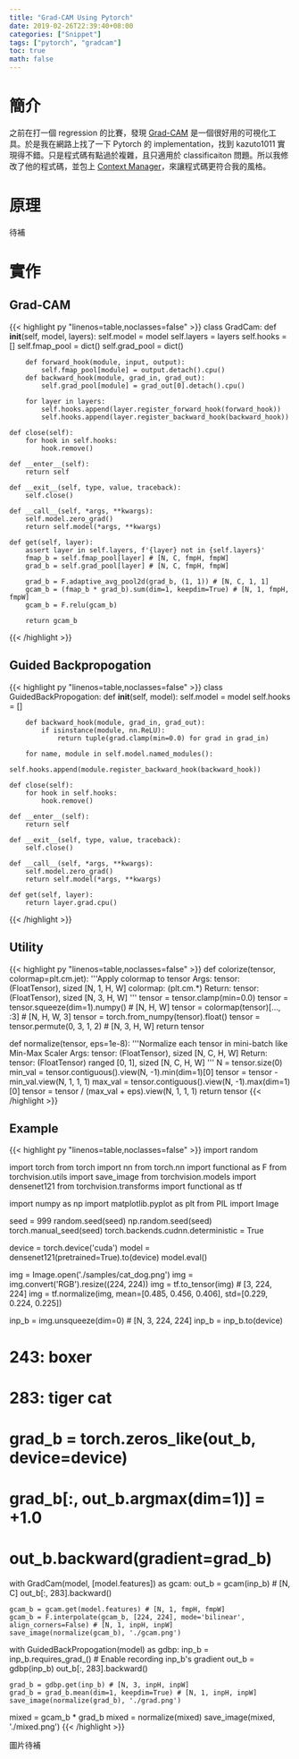 ```yaml
---
title: "Grad-CAM Using Pytorch"
date: 2019-02-26T22:39:40+08:00
categories: ["Snippet"]
tags: ["pytorch", "gradcam"]
toc: true
math: false
---
```


# 簡介

之前在打一個 regression 的比賽，發現 [Grad-CAM](https://arxiv.org/abs/1610.02391) 是一個很好用的可視化工具。於是我在網路上找了一下 Pytorch 的 implementation，找到 kazuto1011 實現得不錯。只是程式碼有點過於複雜，且只適用於 classificaiton 問題。所以我修改了他的程式碼，並包上 [Context Manager](http://book.pythontips.com/en/latest/context_managers.html)，來讓程式碼更符合我的風格。

# 原理

待補

# 實作

## Grad-CAM

{{< highlight py "linenos=table,noclasses=false" >}}
class GradCam:
    def __init__(self, model, layers):
        self.model = model
        self.layers = layers
        self.hooks = []
        self.fmap_pool = dict()
        self.grad_pool = dict()

        def forward_hook(module, input, output):
            self.fmap_pool[module] = output.detach().cpu()
        def backward_hook(module, grad_in, grad_out):
            self.grad_pool[module] = grad_out[0].detach().cpu()
        
        for layer in layers:
            self.hooks.append(layer.register_forward_hook(forward_hook))
            self.hooks.append(layer.register_backward_hook(backward_hook))

    def close(self):
        for hook in self.hooks:
            hook.remove()

    def __enter__(self):
        return self

    def __exit__(self, type, value, traceback):
        self.close()

    def __call__(self, *args, **kwargs):
        self.model.zero_grad()
        return self.model(*args, **kwargs)

    def get(self, layer):
        assert layer in self.layers, f'{layer} not in {self.layers}'
        fmap_b = self.fmap_pool[layer] # [N, C, fmpH, fmpW]
        grad_b = self.grad_pool[layer] # [N, C, fmpH, fmpW]

        grad_b = F.adaptive_avg_pool2d(grad_b, (1, 1)) # [N, C, 1, 1]
        gcam_b = (fmap_b * grad_b).sum(dim=1, keepdim=True) # [N, 1, fmpH, fmpW]
        gcam_b = F.relu(gcam_b)

        return gcam_b
{{< /highlight >}}

## Guided Backpropogation

{{< highlight py "linenos=table,noclasses=false" >}}
class GuidedBackPropogation:
    def __init__(self, model):
        self.model = model
        self.hooks = []

        def backward_hook(module, grad_in, grad_out):
            if isinstance(module, nn.ReLU):
                return tuple(grad.clamp(min=0.0) for grad in grad_in)

        for name, module in self.model.named_modules():
            self.hooks.append(module.register_backward_hook(backward_hook))

    def close(self):
        for hook in self.hooks:
            hook.remove()

    def __enter__(self):
        return self

    def __exit__(self, type, value, traceback):
        self.close()

    def __call__(self, *args, **kwargs):
        self.model.zero_grad()
        return self.model(*args, **kwargs)
    
    def get(self, layer):
        return layer.grad.cpu()
{{< /highlight >}}

## Utility

{{< highlight py "linenos=table,noclasses=false" >}}
def colorize(tensor, colormap=plt.cm.jet):
    '''Apply colormap to tensor
    Args:
        tensor: (FloatTensor), sized [N, 1, H, W]
        colormap: (plt.cm.*)
    Return:
        tensor: (FloatTensor), sized [N, 3, H, W]
    '''
    tensor = tensor.clamp(min=0.0)
    tensor = tensor.squeeze(dim=1).numpy() # [N, H, W]
    tensor = colormap(tensor)[..., :3] # [N, H, W, 3]
    tensor = torch.from_numpy(tensor).float()
    tensor = tensor.permute(0, 3, 1, 2) # [N, 3, H, W]
    return tensor

def normalize(tensor, eps=1e-8):
    '''Normalize each tensor in mini-batch like Min-Max Scaler
    Args:
        tensor: (FloatTensor), sized [N, C, H, W]
    Return:
        tensor: (FloatTensor) ranged [0, 1], sized [N, C, H, W]
    '''
    N = tensor.size(0)
    min_val = tensor.contiguous().view(N, -1).min(dim=1)[0]
    tensor = tensor - min_val.view(N, 1, 1, 1)
    max_val = tensor.contiguous().view(N, -1).max(dim=1)[0]
    tensor = tensor / (max_val + eps).view(N, 1, 1, 1)
    return tensor
{{< /highlight >}}

## Example

{{< highlight py "linenos=table,noclasses=false" >}}
import random

import torch
from torch import nn
from torch.nn import functional as F
from torchvision.utils import save_image
from torchvision.models import densenet121
from torchvision.transforms import functional as tf

import numpy as np
import matplotlib.pyplot as plt
from PIL import Image

seed = 999
random.seed(seed)
np.random.seed(seed)
torch.manual_seed(seed)
torch.backends.cudnn.deterministic = True

device = torch.device('cuda')
model = densenet121(pretrained=True).to(device)
model.eval()

img = Image.open('./samples/cat_dog.png')
img = img.convert('RGB').resize((224, 224))
img = tf.to_tensor(img) # [3, 224, 224]
img = tf.normalize(img, mean=[0.485, 0.456, 0.406], std=[0.229, 0.224, 0.225])

inp_b = img.unsqueeze(dim=0) # [N, 3, 224, 224]
inp_b = inp_b.to(device)

# 243: boxer
# 283: tiger cat
# grad_b = torch.zeros_like(out_b, device=device)
# grad_b[:, out_b.argmax(dim=1)] = +1.0
# out_b.backward(gradient=grad_b)

with GradCam(model, [model.features]) as gcam:
    out_b = gcam(inp_b) # [N, C]
    out_b[:, 283].backward()

    gcam_b = gcam.get(model.features) # [N, 1, fmpH, fmpW]
    gcam_b = F.interpolate(gcam_b, [224, 224], mode='bilinear', align_corners=False) # [N, 1, inpH, inpW]
    save_image(normalize(gcam_b), './gcam.png')


with GuidedBackPropogation(model) as gdbp:
    inp_b = inp_b.requires_grad_() # Enable recording inp_b's gradient
    out_b = gdbp(inp_b)
    out_b[:, 283].backward()

    grad_b = gdbp.get(inp_b) # [N, 3, inpH, inpW]
    grad_b = grad_b.mean(dim=1, keepdim=True) # [N, 1, inpH, inpW]
    save_image(normalize(grad_b), './grad.png')


mixed = gcam_b * grad_b
mixed = normalize(mixed)
save_image(mixed, './mixed.png')
{{< /highlight >}}

圖片待補